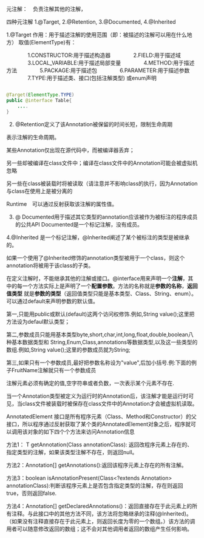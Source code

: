 元注解：　负责注解其他的注解，

四种元注解
1.@Target,
2.@Retention,
3.@Documented,
4.@Inherited

1.@Target
作用：用于描述注解的使用范围（即：被描述的注解可以用在什么地方）
取值(ElementType)有：

　　　　1.CONSTRUCTOR:用于描述构造器
　　　　2.FIELD:用于描述域
　　　　3.LOCAL_VARIABLE:用于描述局部变量
　　　　4.METHOD:用于描述方法
　　　　5.PACKAGE:用于描述包
　　　　6.PARAMETER:用于描述参数
　　　　7.TYPE:用于描述类、接口(包括注解类型) 或enum声明

```java

@Target(ElementType.TYPE)
public @interface Table{
    ....
}
```

2. @Retention定义了该Annotation被保留的时间长短，限制生命周期

表示注解的生命周期。

某些Annotation仅出现在源代码中，而被编译器丢弃；

另一些却被编译在class文件中；编译在class文件中的Annotation可能会被虚拟机忽略

另一些在class被装载时将被读取（请注意并不影响class的执行，因为Annotation与class在使用上是被分离的

Runtime　可以通过反射获取该注解的属性值。　

3. @ Documented用于描述其它类型的annotation应该被作为被标注的程序成员的公共API
Documented是一个标记注解，没有成员。

4.@Inherited 是一个标记注解，@Inherited阐述了某个被标注的类型是被继承的。

如果一个使用了@Inherited修饰的annotation类型被用于一个class，则这个annotation将被用于该class的子类。

在定义注解时，不能继承其他的注解或接口。@interface用来声明一个**注解**，其中的每一个方法实际上是声明了一个**配置参数**。方法的名称就是**参数的名称**，**返回值类型** 就是**参数的类型**（返回值类型只能是基本类型、Class、String、enum）。可以通过default来声明参数的默认值。

第一,只能用public或默认(default)这两个访问权修饰.例如,String value();这里把方法设为defaul默认类型；　 　

第二,参数成员只能用基本类型byte,short,char,int,long,float,double,boolean八种基本数据类型和 String,Enum,Class,annotations等数据类型,以及这一些类型的数组.例如,String value();这里的参数成员就为String;　　

第三,如果只有一个参数成员,最好把参数名称设为"value",后加小括号.例:下面的例子FruitName注解就只有一个参数成员


注解元素必须有确定的值,空字符串或者负数，一次表示某个元素不存在.

当一个Annotation类型被定义为运行时的Annotation后，该注解才能是运行时可见，当class文件被装载时被保存在class文件中的Annotation才会被虚拟机读取。

AnnotatedElement 接口是所有程序元素（Class、Method和Constructor）的父接口，所以程序通过反射获取了某个类的AnnotatedElement对象之后，程序就可以调用该对象的如下四个个方法来访问Annotation信息


方法1：<T extends Annotation> T getAnnotation(Class<T> annotationClass): 返回改程序元素上存在的、指定类型的注解，如果该类型注解不存在，则返回null。

方法2：Annotation[] getAnnotations():返回该程序元素上存在的所有注解。

方法3：boolean isAnnotationPresent(Class<?extends Annotation> annotationClass):判断该程序元素上是否包含指定类型的注解，存在则返回true，否则返回false.

方法4：Annotation[] getDeclaredAnnotations()：返回直接存在于此元素上的所有注释。与此接口中的其他方法不同，该方法将忽略继承的注释(@Inherited)。（如果没有注释直接存在于此元素上，则返回长度为零的一个数组。）该方法的调用者可以随意修改返回的数组；这不会对其他调用者返回的数组产生任何影响。
